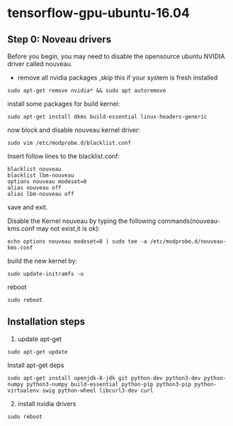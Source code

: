 # tensorflow-gpu-ubuntu-16.04

## Step 0: Noveau drivers
Before you begin, you may need to disable the opensource ubuntu NVIDIA driver called nouveau.

* remove all nvidia packages ,skip this if your system is fresh installed

```text
sudo apt-get remove nvidia* && sudo apt autoremove
```
install some packages for build kernel:
```text
sudo apt-get install dkms build-essential linux-headers-generic
```
now block and disable nouveau kernel driver:
```text
sudo vim /etc/modprobe.d/blacklist.conf
```
Insert follow lines to the blacklist.conf:
```text
blacklist nouveau
blacklist lbm-nouveau
options nouveau modeset=0
alias nouveau off
alias lbm-nouveau off
```

save and exit.

Disable the Kernel nouveau by typing the following commands(nouveau-kms.conf may not exist,it is ok):
```text
echo options nouveau modeset=0 | sudo tee -a /etc/modprobe.d/nouveau-kms.conf
```

build the new kernel by:
```text
sudo update-initramfs -u
```

reboot
```text
sudo reboot
```

## Installation steps

1. update apt-get
```text
sudo apt-get update
```

Install apt-get deps
```text
sudo apt-get install openjdk-8-jdk git python-dev python3-dev python-numpy python3-numpy build-essential python-pip python3-pip python-virtualenv swig python-wheel libcurl3-dev curl   
```

2. install nvidia drivers
```text
sudo reboot
```
